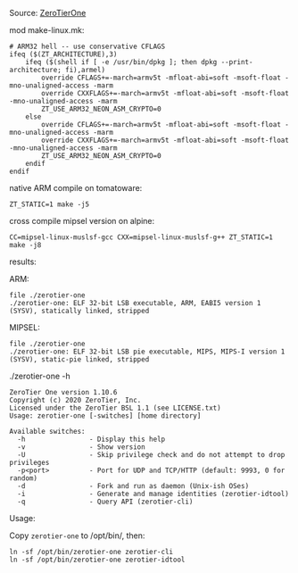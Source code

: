 Source: [ZeroTierOne](https://github.com/zerotier/ZeroTierOne)


mod make-linux.mk:
```
# ARM32 hell -- use conservative CFLAGS
ifeq ($(ZT_ARCHITECTURE),3)
	ifeq ($(shell if [ -e /usr/bin/dpkg ]; then dpkg --print-architecture; fi),armel)
		override CFLAGS+=-march=armv5t -mfloat-abi=soft -msoft-float -mno-unaligned-access -marm
		override CXXFLAGS+=-march=armv5t -mfloat-abi=soft -msoft-float -mno-unaligned-access -marm
		ZT_USE_ARM32_NEON_ASM_CRYPTO=0
	else
		override CFLAGS+=-march=armv5t -mfloat-abi=soft -msoft-float -mno-unaligned-access -marm
		override CXXFLAGS+=-march=armv5t -mfloat-abi=soft -msoft-float -mno-unaligned-access -marm
		ZT_USE_ARM32_NEON_ASM_CRYPTO=0
	endif
endif
```

native ARM compile on tomatoware:

`ZT_STATIC=1 make -j5`

cross compile mipsel version on alpine:

`CC=mipsel-linux-muslsf-gcc CXX=mipsel-linux-muslsf-g++ ZT_STATIC=1 make -j8`

results:

ARM:
```
file ./zerotier-one
./zerotier-one: ELF 32-bit LSB executable, ARM, EABI5 version 1 (SYSV), statically linked, stripped
```
MIPSEL:

```
file ./zerotier-one
./zerotier-one: ELF 32-bit LSB pie executable, MIPS, MIPS-I version 1 (SYSV), static-pie linked, stripped
```

./zerotier-one -h
```
ZeroTier One version 1.10.6
Copyright (c) 2020 ZeroTier, Inc.
Licensed under the ZeroTier BSL 1.1 (see LICENSE.txt)
Usage: zerotier-one [-switches] [home directory]

Available switches:
  -h                - Display this help
  -v                - Show version
  -U                - Skip privilege check and do not attempt to drop privileges
  -p<port>          - Port for UDP and TCP/HTTP (default: 9993, 0 for random)
  -d                - Fork and run as daemon (Unix-ish OSes)
  -i                - Generate and manage identities (zerotier-idtool)
  -q                - Query API (zerotier-cli)
```

Usage:

Copy `zerotier-one` to /opt/bin/, then:

```
ln -sf /opt/bin/zerotier-one zerotier-cli
ln -sf /opt/bin/zerotier-one zerotier-idtool
```